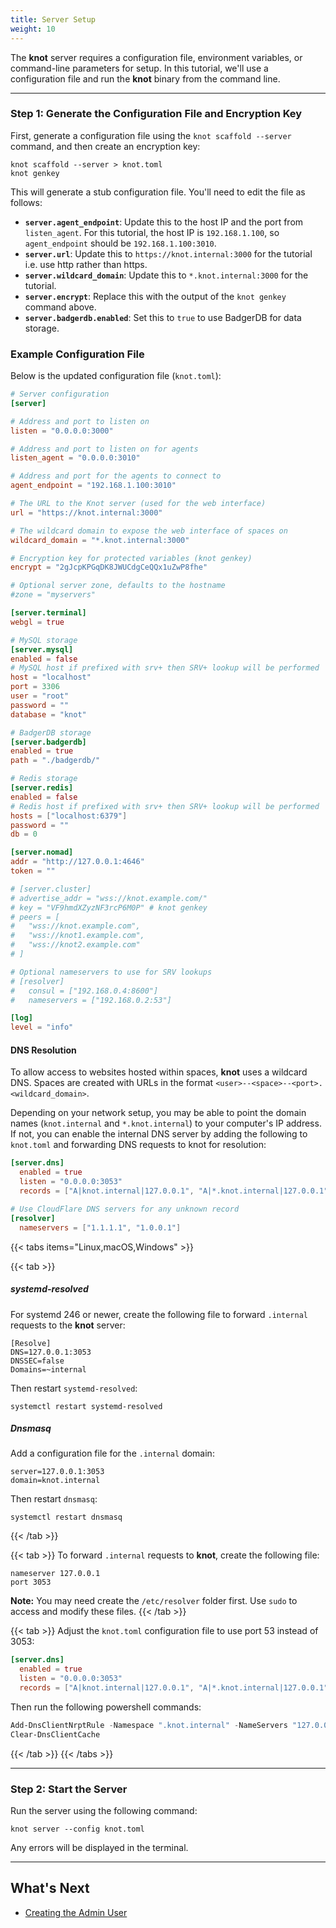 ```yaml
---
title: Server Setup
weight: 10
---
```


The **knot** server requires a configuration file, environment variables, or command-line parameters for setup. In this tutorial, we'll use a configuration file and run the **knot** binary from the command line.

---

### Step 1: Generate the Configuration File and Encryption Key

First, generate a configuration file using the `knot scaffold --server` command, and then create an encryption key:

```shell
knot scaffold --server > knot.toml
knot genkey
```

This will generate a stub configuration file. You'll need to edit the file as follows:

- **`server.agent_endpoint`**: Update this to the host IP and the port from `listen_agent`. For this tutorial, the host IP is `192.168.1.100`, so `agent_endpoint` should be `192.168.1.100:3010`.
- **`server.url`**: Update this to `https://knot.internal:3000` for the tutorial i.e. use http rather than https.
- **`server.wildcard_domain`**: Update this to `*.knot.internal:3000` for the tutorial.
- **`server.encrypt`**: Replace this with the output of the `knot genkey` command above.
- **`server.badgerdb.enabled`**: Set this to `true` to use BadgerDB for data storage.

### Example Configuration File

Below is the updated configuration file (`knot.toml`):

```toml {filename=knot.toml}
# Server configuration
[server]

# Address and port to listen on
listen = "0.0.0.0:3000"

# Address and port to listen on for agents
listen_agent = "0.0.0.0:3010"

# Address and port for the agents to connect to
agent_endpoint = "192.168.1.100:3010"

# The URL to the Knot server (used for the web interface)
url = "https://knot.internal:3000"

# The wildcard domain to expose the web interface of spaces on
wildcard_domain = "*.knot.internal:3000"

# Encryption key for protected variables (knot genkey)
encrypt = "2gJcpKPGqDK8JWUCdgCeQQx1uZwP8fhe"

# Optional server zone, defaults to the hostname
#zone = "myservers"

[server.terminal]
webgl = true

# MySQL storage
[server.mysql]
enabled = false
# MySQL host if prefixed with srv+ then SRV+ lookup will be performed
host = "localhost"
port = 3306
user = "root"
password = ""
database = "knot"

# BadgerDB storage
[server.badgerdb]
enabled = true
path = "./badgerdb/"

# Redis storage
[server.redis]
enabled = false
# Redis host if prefixed with srv+ then SRV+ lookup will be performed
hosts = ["localhost:6379"]
password = ""
db = 0

[server.nomad]
addr = "http://127.0.0.1:4646"
token = ""

# [server.cluster]
# advertise_addr = "wss://knot.example.com/"
# key = "VF9hmdXZyzNF3rcP6M0P" # knot genkey
# peers = [
#   "wss://knot.example.com",
#   "wss://knot1.example.com",
#   "wss://knot2.example.com"
# ]

# Optional nameservers to use for SRV lookups
# [resolver]
#   consul = ["192.168.0.4:8600"]
#   nameservers = ["192.168.0.2:53"]

[log]
level = "info"
```

#### DNS Resolution

To allow access to websites hosted within spaces, **knot** uses a wildcard DNS. Spaces are created with URLs in the format `<user>--<space>--<port>.<wildcard_domain>`.

Depending on your network setup, you may be able to point the domain names (`knot.internal` and `*.knot.internal`) to your computer's IP address. If not, you can enable the internal DNS server by adding the following to `knot.toml` and forwarding DNS requests to knot for resolution:

```toml {filename=knot.toml}
[server.dns]
  enabled = true
  listen = "0.0.0.0:3053"
  records = ["A|knot.internal|127.0.0.1", "A|*.knot.internal|127.0.0.1"]

# Use CloudFlare DNS servers for any unknown record
[resolver]
  nameservers = ["1.1.1.1", "1.0.0.1"]
```

{{< tabs items="Linux,macOS,Windows" >}}

  {{< tab >}}
  ##### systemd-resolved

  For systemd 246 or newer, create the following file to forward `.internal` requests to the **knot** server:

  ```text {filename="/etc/systemd/resolved.conf.d/knot.internal.conf"}
  [Resolve]
  DNS=127.0.0.1:3053
  DNSSEC=false
  Domains=~internal
  ```

  Then restart `systemd-resolved`:

  ```shell
  systemctl restart systemd-resolved
  ```

  ##### Dnsmasq

  Add a configuration file for the `.internal` domain:

  ```text {filename="/etc/dnsmasq.conf.d/knot.internal.conf"}
  server=127.0.0.1:3053
  domain=knot.internal
  ```

  Then restart `dnsmasq`:

  ```shell
  systemctl restart dnsmasq
  ```
  {{< /tab >}}

  {{< tab >}}
  To forward `.internal` requests to **knot**, create the following file:

  ```text {filename="/etc/resolver/knot.internal"}
  nameserver 127.0.0.1
  port 3053
  ```

  **Note:** You may need create the `/etc/resolver` folder first. Use `sudo` to access and modify these files.
  {{< /tab >}}

  {{< tab >}}
  Adjust the `knot.toml` configuration file to use port 53 instead of 3053:

  ```toml
  [server.dns]
    enabled = true
    listen = "0.0.0.0:3053"
    records = ["A|knot.internal|127.0.0.1", "A|*.knot.internal|127.0.0.1"]
  ```

  Then run the following powershell commands:

  ```powershell
  Add-DnsClientNrptRule -Namespace ".knot.internal" -NameServers "127.0.0.1"
  Clear-DnsClientCache
  ```
  {{< /tab >}}
{{< /tabs >}}

---

### Step 2: Start the Server

Run the server using the following command:

```shell
knot server --config knot.toml
```

Any errors will be displayed in the terminal.

---

## What's Next

- [Creating the Admin User](../create-admin-user)

